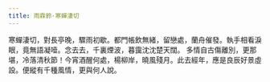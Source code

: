 ```yaml
---
title: 雨霖鈴·寒蟬淒切
---
```

寒蟬淒切，對長亭晚，驟雨初歇。都門帳飲無緒，留戀處，蘭舟催發。執手相看淚眼，竟無語凝噎。念去去，千裏煙波，暮靄沈沈楚天闊。
多情自古傷離別，更那堪，冷落清秋節！今宵酒醒何處，楊柳岸，曉風殘月。此去經年，應是良辰好景虛設。便縱有千種風情，更與何人說。